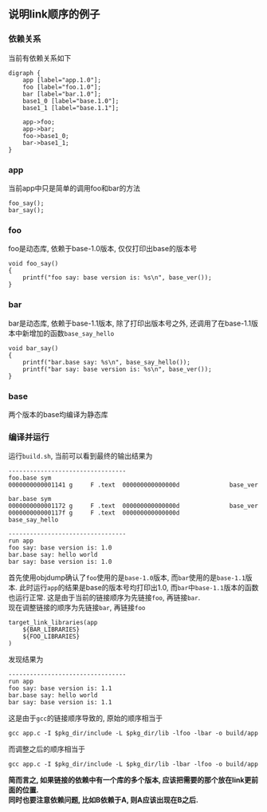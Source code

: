 ## 说明link顺序的例子

### 依赖关系
当前有依赖关系如下
```graphviz
digraph {
    app [label="app.1.0"];
    foo [label="foo.1.0"];
    bar [label="bar.1.0"];
    base1_0 [label="base.1.0"];
    base1_1 [label="base.1.1"];

    app->foo;
    app->bar;
    foo->base1_0;
    bar->base1_1;
}
```

### app
当前app中只是简单的调用foo和bar的方法
```
foo_say();
bar_say();
```

### foo
foo是动态库, 依赖于base-1.0版本, 仅仅打印出base的版本号
```
void foo_say()
{
	printf("foo say: base version is: %s\n", base_ver());
}
```

### bar
bar是动态库, 依赖于base-1.1版本, 除了打印出版本号之外, 还调用了在base-1.1版本中新增加的函数`base_say_hello`
```
void bar_say()
{
	printf("bar.base say: %s\n", base_say_hello());
	printf("bar say: base version is: %s\n", base_ver());
}
```

### base
两个版本的base均编译为静态库

### 编译并运行
运行`build.sh`, 当前可以看到最终的输出结果为
```
---------------------------------
foo.base sym
0000000000001141 g     F .text  000000000000000d              base_ver

bar.base sym
0000000000001172 g     F .text  000000000000000d              base_ver
000000000000117f g     F .text  000000000000000d              base_say_hello

---------------------------------
run app
foo say: base version is: 1.0
bar.base say: hello world
bar say: base version is: 1.0
```
首先使用objdump确认了`foo`使用的是`base-1.0`版本, 而`bar`使用的是`base-1.1`版本. 此时运行`app`的结果是base的版本号均打印出1.0, 而`bar`中`base-1.1`版本的函数也运行正常. 这是由于当前的链接顺序为先链接`foo`, 再链接`bar`.  
现在调整链接的顺序为先链接`bar`, 再链接`foo`
```
target_link_libraries(app
    ${BAR_LIBRARIES}
    ${FOO_LIBRARIES}
)
```

发现结果为
```
---------------------------------
run app
foo say: base version is: 1.1
bar.base say: hello world
bar say: base version is: 1.1
```

这是由于`gcc`的链接顺序导致的, 原始的顺序相当于
```
gcc app.c -I $pkg_dir/include -L $pkg_dir/lib -lfoo -lbar -o build/app
```

而调整之后的顺序相当于
```
gcc app.c -I $pkg_dir/include -L $pkg_dir/lib -lbar -lfoo -o build/app
```

**简而言之, 如果链接的依赖中有一个库的多个版本, 应该把需要的那个放在link更前面的位置.**   
**同时也要注意依赖问题, 比如B依赖于A, 则A应该出现在B之后.**  
